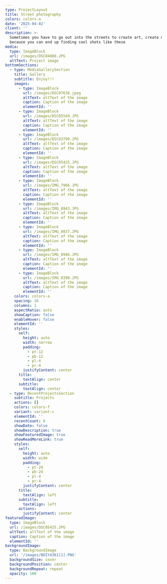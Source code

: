 ```yaml
---
type: ProjectLayout
title: Street photography
colors: colors-a
date: '2025-04-02'
client: ''
description: >-
  Sometimes you have to go out into the streets to create art, create moments
  because you can end up finding cool shots like these
media:
  type: ImageBlock
  url: /images/DSC04880.JPG
  altText: Project image
bottomSections:
  - type: MediaGallerySection
    title: Gallery
    subtitle: Enjoy!!!
    images:
      - type: ImageBlock
        url: /images/DSC07638.jpeg
        altText: altText of the image
        caption: Caption of the image
        elementId: ''
      - type: ImageBlock
        url: /images/DSC05549.JPG
        altText: altText of the image
        caption: Caption of the image
        elementId: ''
      - type: ImageBlock
        url: /images/DSC03799.JPG
        altText: altText of the image
        caption: Caption of the image
        elementId: ''
      - type: ImageBlock
        url: /images/DSC05425.JPG
        altText: altText of the image
        caption: Caption of the image
        elementId: ''
      - type: ImageBlock
        url: /images/IMG_7966.JPG
        altText: altText of the image
        caption: Caption of the image
        elementId: ''
      - type: ImageBlock
        url: /images/IMG_8943.JPG
        altText: altText of the image
        caption: Caption of the image
        elementId: ''
      - type: ImageBlock
        url: /images/IMG_8837.JPG
        altText: altText of the image
        caption: Caption of the image
        elementId: ''
      - type: ImageBlock
        url: /images/IMG_8946.JPG
        altText: altText of the image
        caption: Caption of the image
        elementId: ''
      - type: ImageBlock
        url: /images/IMG_9390.JPG
        altText: altText of the image
        caption: Caption of the image
        elementId: ''
    colors: colors-a
    spacing: 16
    columns: 1
    aspectRatio: auto
    showCaption: false
    enableHover: false
    elementId: ''
    styles:
      self:
        height: auto
        width: narrow
        padding:
          - pt-12
          - pb-12
          - pl-4
          - pr-4
        justifyContent: center
      title:
        textAlign: center
      subtitle:
        textAlign: center
  - type: RecentProjectsSection
    subtitle: Projects
    actions: []
    colors: colors-f
    variant: variant-c
    elementId: ''
    recentCount: 6
    showDate: false
    showDescription: true
    showFeaturedImage: true
    showReadMoreLink: true
    styles:
      self:
        height: auto
        width: wide
        padding:
          - pt-24
          - pb-24
          - pl-4
          - pr-4
        justifyContent: center
      title:
        textAlign: left
      subtitle:
        textAlign: left
      actions:
        justifyContent: center
featuredImage:
  type: ImageBlock
  url: /images/DSC05425.JPG
  altText: altText of the image
  caption: Caption of the image
  elementId: ''
backgroundImage:
  type: BackgroundImage
  url: '/images/BDIY4361[1].PNG'
  backgroundSize: cover
  backgroundPosition: center
  backgroundRepeat: repeat
  opacity: 100
---
```

